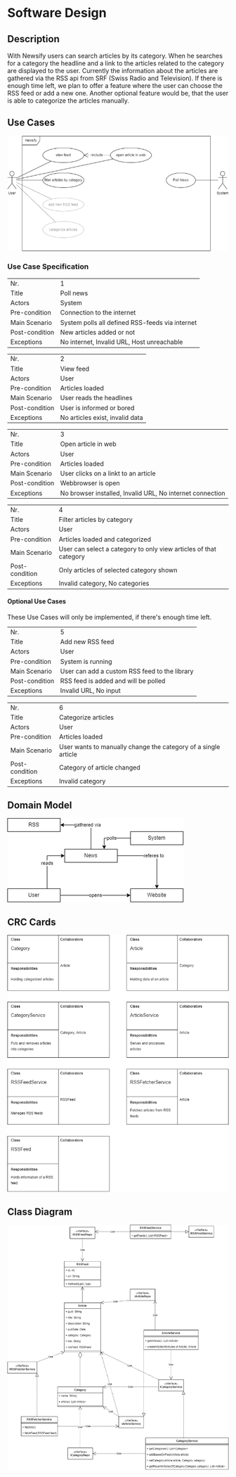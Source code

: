 # Software Design

## Description

With Newsify users can search articles by its category. When he searches for a category the
headline and a link to the articles related to the category are displayed to the user.
Currently the information about the articles are gathered via the RSS api from SRF (Swiss Radio
and Television). If there is enough time left, we plan to offer a feature where the user can choose
the RSS feed or add a new one. Another optional feature would be, that the user is able to
categorize the articles manually.

## Use Cases

![use case diagram](img/use_case.png)

### Use Case Specification

|                |                                                 |
| -------------- | ----------------------------------------------- |
| Nr.            | 1                                               |
| Title          | Poll news                                       |
| Actors         | System                                          |
| Pre-condition  | Connection to the internet                      |
| Main Scenario  | System polls all defined RSS-feeds via internet |
| Post-condition | New articles added or not                       |
| Exceptions     | No internet, Invalid URL, Host unreachable      |

|                |                                 |
| -------------- | ------------------------------- |
| Nr.            | 2                               |
| Title          | View feed                       |
| Actors         | User                            |
| Pre-condition  | Articles loaded                 |
| Main Scenario  | User reads the headlines        |
| Post-condition | User is informed or bored       |
| Exceptions     | No articles exist, invalid data |

|                |                                                           |
| -------------- | --------------------------------------------------------- |
| Nr.            | 3                                                         |
| Title          | Open article in web                                       |
| Actors         | User                                                      |
| Pre-condition  | Articles loaded                                           |
| Main Scenario  | User clicks on a linkt to an article                      |
| Post-condition | Webbrowser is open                                        |
| Exceptions     | No browser installed, Invalid URL, No internet connection |

|                |                                                                   |
| -------------- | ----------------------------------------------------------------- |
| Nr.            | 4                                                                 |
| Title          | Filter articles by category                                       |
| Actors         | User                                                              |
| Pre-condition  | Articles loaded and categorized                                   |
| Main Scenario  | User can select a category to only view articles of that category |
| Post-condition | Only articles of selected category shown                          |
| Exceptions     | Invalid category, No categories                                   |

#### Optional Use Cases

These Use Cases will only be implemented, if there's enough time left.

|                |                                               |
| -------------- | --------------------------------------------- |
| Nr.            | 5                                             |
| Title          | Add new RSS feed                              |
| Actors         | User                                          |
| Pre-condition  | System is running                             |
| Main Scenario  | User can add a custom RSS feed to the library |
| Post-condition | RSS feed is added and will be polled          |
| Exceptions     | Invalid URL, No input                         |

|                |                                                                |
| -------------- | -------------------------------------------------------------- |
| Nr.            | 6                                                              |
| Title          | Categorize articles                                            |
| Actors         | User                                                           |
| Pre-condition  | Articles loaded                                                |
| Main Scenario  | User wants to manually change the category of a single article |
| Post-condition | Category of article changed                                    |
| Exceptions     | Invalid category                                               |

## Domain Model

![domain model](img/domain_model.png)

## CRC Cards

![crc cards](img/crc_cards.png)

## Class Diagram

![class diagram](img/class_diagram.png)
